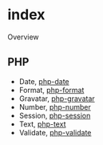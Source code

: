 # index

Overview 

## PHP  
- Date, [php-date](https://github.com/prototypeblocks/php-date)  
- Format, [php-format](https://github.com/prototypeblocks/php-format)  
- Gravatar, [php-gravatar](https://github.com/prototypeblocks/php-gravatar)  
- Number, [php-number](https://github.com/prototypeblocks/php-number)  
- Session, [php-session](https://github.com/prototypeblocks/php-session)  
- Text, [php-text](https://github.com/prototypeblocks/php-text)  
- Validate, [php-validate](https://github.com/prototypeblocks/php-validate)  
